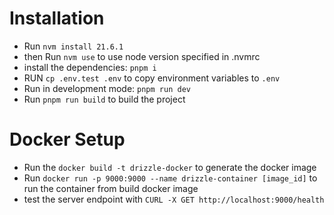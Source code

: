 # Installation

- Run `nvm install 21.6.1`
- then Run `nvm use` to use node version specified in .nvmrc
- install the dependencies: `pnpm i`
- RUN `cp .env.test .env` to copy environment variables to `.env`
- Run in development mode: `pnpm run dev`
- Run `pnpm run build` to build the project

# Docker Setup

- Run the `docker build -t drizzle-docker` to generate the docker image
- Run `docker run -p 9000:9000 --name drizzle-container [image_id]` to run the container from build docker image
- test the server endpoint with `CURL -X GET http://localhost:9000/health`
